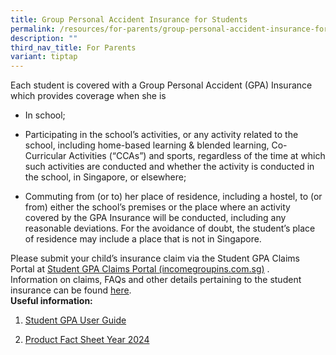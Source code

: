 ```yaml
---
title: Group Personal Accident Insurance for Students
permalink: /resources/for-parents/group-personal-accident-insurance-for-students/
description: ""
third_nav_title: For Parents
variant: tiptap
---
```

<p>Each student is covered with a Group Personal Accident (GPA) Insurance
which provides coverage when she is</p>
<ul data-tight="true" class="tight">
<li>
<p>In school;</p>
</li>
<li>
<p>Participating in the school’s activities, or any activity related to the
school, including home-based learning &amp; blended learning, Co-Curricular
Activities (“CCAs”) and sports, regardless of the time at which such activities
are conducted and whether the activity is conducted in the school, in Singapore,
or elsewhere;</p>
</li>
<li>
<p>Commuting from (or to) her place of residence, including a hostel, to
(or from) either the school’s premises or the place where an activity covered
by the GPA Insurance will be conducted, including any reasonable deviations.
For the avoidance of doubt, the student’s place of residence may include
a place that is not in Singapore.</p>
</li>
</ul>
<p>Please submit your child’s insurance claim via the Student GPA Claims
Portal at&nbsp;<a href="https://studentgpa.incomegroupins.com.sg/#/" rel="noopener noreferrer nofollow" target="_blank">Student GPA Claims Portal (incomegroupins.com.sg)</a>&nbsp;.&nbsp;
<br>Information on claims, FAQs and other details pertaining to the student
insurance can be found&nbsp;<a href="https://www.income.com.sg/studentgpa" rel="noopener noreferrer nofollow" target="_blank">here</a>.&nbsp;
<br><strong>Useful information:</strong>
</p>
<ol data-tight="true" class="tight">
<li>
<p><a href="/files/Student GPA User Guide -- Parent.pdf" rel="noopener noreferrer nofollow" target="_blank">Student GPA User Guide</a>
</p>
</li>
<li>
<p><a href="/files/Product_Fact_Sheet__Year_2024_May__Revised.pdf" rel="noopener noreferrer nofollow" target="_blank">Product Fact Sheet Year 2024</a>
</p>
</li>
</ol>
<p></p>